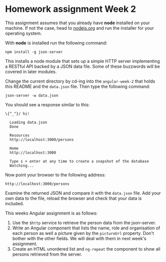 # Homework assignment Week 2

This assignment assumes that you already have **node** installed on your machine. If not the case, head to [nodejs.org](https://nodejs.org/en/) and run the installer for your operating system.

With **node** is installed run the following command:

```
npm install -g json-server
```

This installs a node module that sets up a simple HTTP server implementing a RESTful API backed by a JSON data file. Some of these buzzwords will be covered in later modules.

Change the current directory by cd-ing into the `angular-week-2` that holds this README and the `data.json` file. Then type the following command:

```
json-server -w data.json
```

You should see a response similar to this:

```
\{^_^}/ hi!

  Loading data.json
  Done

  Resources
  http://localhost:3000/persons

  Home
  http://localhost:3000

  Type s + enter at any time to create a snapshot of the database
  Watching...
```

Now point your browser to the following address:

```
http://localhost:3000/persons
```

Examine the returned JSON and compare it with the `data.json` file. Add your own data to the file, reload the browser and check that your data is included.

This weeks Angular assignment is as follows:

1. Use the `$http` service to retrieve the person data from the json-server.
2. Write an Angular component that lists the name, role and organisation of each person as well a picture given by the `pictureUrl` property. Don't bother with the other fields. We will deal with them in next week's assignment.
3. Create an HTML unordered list and `ng-repeat` the component to show all persons retrieved from the server.


